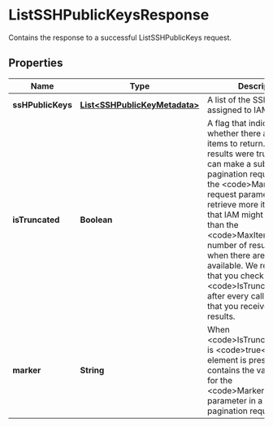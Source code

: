 

# ListSSHPublicKeysResponse

Contains the response to a successful <a>ListSSHPublicKeys</a> request.

## Properties

| Name | Type | Description | Notes |
|------------ | ------------- | ------------- | -------------|
|**ssHPublicKeys** | [**List&lt;SSHPublicKeyMetadata&gt;**](SSHPublicKeyMetadata.md) | A list of the SSH public keys assigned to IAM user. |  [optional] |
|**isTruncated** | **Boolean** | A flag that indicates whether there are more items to return. If your results were truncated, you can make a subsequent pagination request using the &lt;code&gt;Marker&lt;/code&gt; request parameter to retrieve more items. Note that IAM might return fewer than the &lt;code&gt;MaxItems&lt;/code&gt; number of results even when there are more results available. We recommend that you check &lt;code&gt;IsTruncated&lt;/code&gt; after every call to ensure that you receive all your results. |  [optional] |
|**marker** | **String** | When &lt;code&gt;IsTruncated&lt;/code&gt; is &lt;code&gt;true&lt;/code&gt;, this element is present and contains the value to use for the &lt;code&gt;Marker&lt;/code&gt; parameter in a subsequent pagination request. |  [optional] |



